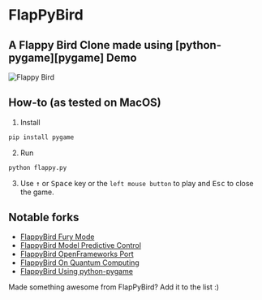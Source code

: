 FlapPyBird
===============

A Flappy Bird Clone made using [python-pygame][pygame]
Demo
----------

![Flappy Bird](screenshot1.png)

How-to (as tested on MacOS)
---------------------------

1. Install

```bash
pip install pygame
```

2. Run

```bash
python flappy.py
```

3. Use <kbd>&uarr;</kbd> or <kbd>Space</kbd> key or the `left mouse button` to play and <kbd>Esc</kbd> to close the game.

Notable forks
-------------

- [FlappyBird Fury Mode](https://github.com/Cc618/FlapPyBird)
- [FlappyBird Model Predictive Control](https://github.com/philzook58/FlapPyBird-MPC)
- [FlappyBird OpenFrameworks Port](https://github.com/TheLogicMaster/ofFlappyBird)
- [FlappyBird On Quantum Computing](https://github.com/WingCode/QuFlapPyBird)
- [FlappyBird Using python-pygame](https://github.com/sourabhv/FlapPyBird)

Made something awesome from FlapPyBird? Add it to the list :)
